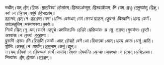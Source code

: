

  
मथी॑त्।यत्।ई॒म्।वि॒ष्टः।मा॒त॒रिश्वा॑।होता॑रम्।वि॒श्वऽअ॑प्सुम्।वि॒श्वऽदे॑व्यम्।नि।यम्।द॒धुः।म॒नु॒ष्या॑सु।वि॒क्षु।स्वः॑।न।चि॒त्रम्।वपु॑षे।वि॒भाऽव॑म्॥  
द॒दा॒नम्।इत्।न।द॒द॒भ॒न्त॒।मन्म॑।अ॒ग्निः।वरू॑थम्।मम॑।तस्य॑ चा॒क॒न्।जु॒षन्त॑।विश्वा॑नि।अ॒स्य॒।कर्म॑।उप॑ऽस्तुतिम्।भर॑माणस्य।का॒रोः॥  
नित्ये॑।चि॒त्।नु।यम्।सद॑ने।ज॒गृ॒भ्रे।प्रश॑स्तिऽभिः।द॒धि॒रे।य॒ज्ञिया॑सः।प्र।सु।न॒य॒न्त॒।गृ॒भय॑न्तः।इ॒ष्टौ।अश्वा॑सः।न।र॒थ्यः॑।र॒र॒हा॒णाः॥  
पु॒रूणि॑।द॒स्मः।नि।रि॒णा॒ति॒।जम्भैः॑।आत्।रो॒च॒ते॒।वने॑।आ।वि॒भाऽवा॑।आत्।अ॒स्य॒।वातः॑।अनु॑।वा॒ति॒।शो॒चिः।अस्तुः॑।न।शर्या॑म्।अ॒स॒नाम्।अनु॑।द्यून्॥  
न।यम्।रि॒पवः॑।न।रि॒ष॒ण्यवः॑।गर्भे॑।सन्त॑म्।रे॒ष॒णाः।रे॒षय॑न्ति।अ॒न्धाः।अ॒प॒श्याः।न।द॒भ॒न्।अ॒भि॒ऽख्या।नित्या॑सः।ई॒म्।प्रे॒तारः॑।अ॒र॒क्ष॒न्॥  
